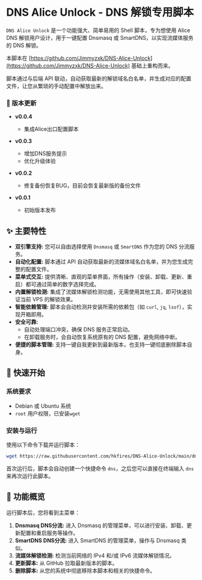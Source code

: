 # DNS Alice Unlock - DNS 解锁专用脚本

`DNS Alice Unlock` 是一个功能强大、简单易用的 Shell 脚本，专为想使用 Alice DNS 解锁用户设计，用于一键配置 Dnsmasq 或 SmartDNS，以实现流媒体服务的 DNS 解锁。

本脚本在 [https://github.com/Jimmyzxk/DNS-Alice-Unlock](https://github.com/Jimmyzxk/DNS-Alice-Unlock) 基础上重构而来。

脚本通过与后端 API 联动，自动获取最新的解锁域名白名单，并生成对应的配置文件，让您从繁琐的手动配置中解放出来。

### 📌 版本更新
* **v0.0.4**
  - 集成Alice出口配置脚本

* **v0.0.3**
  - 增加DNS服务提示
  - 优化升级体验

* **v0.0.2**
  - 修复备份恢复BUG，目前会恢复最新版的备份文件

* **v0.0.1**
  - 初始版本发布


## ✨ 主要特性

*   **双引擎支持:** 您可以自由选择使用 `Dnsmasq` 或 `SmartDNS` 作为您的 DNS 分流服务。
*   **自动化配置:** 脚本通过 API 自动获取最新的流媒体域名白名单，并为您生成完整的配置文件。
*   **菜单式交互:** 提供清晰、直观的菜单界面，所有操作（安装、卸载、更新、重启）都可通过简单的数字选择完成。
*   **内置解锁检测:** 集成了流媒体解锁检测功能，无需使用其他工具，即可快速验证当前 VPS 的解锁效果。
*   **智能依赖管理:** 脚本会自动检测并安装所需的依赖包（如 `curl`, `jq`, `lsof`），实现开箱即用。
*   **安全可靠:**
    *   自动处理端口冲突，确保 DNS 服务正常启动。
    *   在卸载服务时，会自动恢复系统原有的 DNS 配置，避免网络中断。
*   **便捷的脚本管理:** 支持一键自我更新到最新版本，也支持一键彻底删除脚本自身。

## 🚀 快速开始

### 系统要求

*   Debian 或 Ubuntu 系统
*   `root` 用户权限，已安装`wget`

### 安装与运行

使用以下命令下载并运行脚本：

```bash
wget https://raw.githubusercontent.com/hkfires/DNS-Alice-Unlock/main/dns-alice-unlock.sh && chmod +x dns-alice-unlock.sh && bash dns-alice-unlock.sh
```

首次运行后，脚本会自动创建一个快捷命令 `dns`，之后您可以直接在终端输入 `dns` 来再次运行此脚本。

## 📖 功能概览

运行脚本后，您将看到主菜单：

1.  **Dnsmasq DNS分流:** 进入 Dnsmasq 的管理菜单，可以进行安装、卸载、更新配置和重启服务等操作。
2.  **SmartDNS DNS分流:** 进入 SmartDNS 的管理菜单，操作与 Dnsmasq 类似。
3.  **流媒体解锁检测:** 检测当前网络的 IPv4 和/或 IPv6 流媒体解锁情况。
4.  **更新脚本:** 从 GitHub 拉取最新版本的脚本。
5.  **删除脚本:** 从您的系统中彻底移除本脚本和相关的快捷命令。
